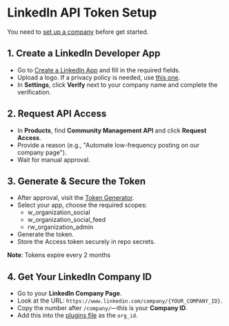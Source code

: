 # LinkedIn API Token Setup
You need to [set up a company](https://www.linkedin.com/company/setup/new/) before get started.

## 1. Create a LinkedIn Developer App  

- Go to [Create a LinkedIn App](https://www.linkedin.com/developers/apps/new) and fill in the required fields.  
- Upload a logo. If a privacy policy is needed, use [this one](https://usegalaxy.org/static/terms.html).  
- In **Settings**, click **Verify** next to your company name and complete the verification.  

## 2. Request API Access  

- In **Products**, find **Community Management API** and click **Request Access**.  
- Provide a reason (e.g., "Automate low-frequency posting on our company page").  
- Wait for manual approval.  

## 3. Generate & Secure the Token  

- After approval, visit the [Token Generator](https://www.linkedin.com/developers/tools/oauth/token-generator).  
- Select your app, choose the required scopes:
  - w_organization_social
  - w_organization_social_feed
  - rw_organization_admin
- Generate the token.  
- Store the Access token securely in repo secrets.

**Note**: Tokens expire every 2 months

## 4. Get Your LinkedIn Company ID  

- Go to your **LinkedIn Company Page**.  
- Look at the URL: `https://www.linkedin.com/company/{YOUR_COMPANY_ID}`.  
- Copy the number after `/company/`—this is your **Company ID**.
- Add this into the [plugins file](https://github.com/usegalaxy-eu/galaxy-social/blob/main/plugins.yml) as the `org_id`.

